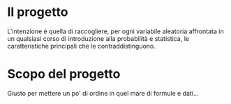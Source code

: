 # Il progetto
L'intenzione è quella di raccogliere, per ogni variabile aleatoria affrontata in un qualsiasi corso di introduzione alla probabilità e statistica, le caratteristiche principali che le contraddistinguono.

# Scopo del progetto
Giusto per mettere un po' di ordine in quel mare di formule e dati...
